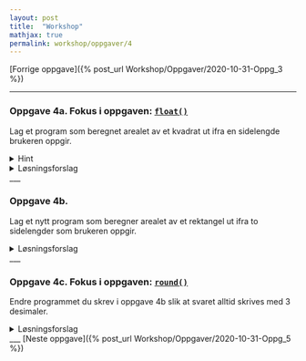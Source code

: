 ```yaml
---
layout: post
title:  "Workshop"
mathjax: true
permalink: workshop/oppgaver/4
---
```

[Forrige oppgave]({% post_url Workshop/Oppgaver/2020-10-31-Oppg_3  %})

___
### Oppgave 4a. Fokus i oppgaven: [``float()``](https://www.w3schools.com/python/ref_func_float.asp)
Lag et program som beregnet arealet av et kvadrat ut ifra en sidelengde brukeren oppgir.

<details>

<summary>Hint</summary>
<p>
For å kombinere to ulike datatyper, som 'string' og 'float' i print-funksjonen, kan man skrive 'f' før anførselstegnene og skrive variablene som skal med i krøllparentes { } der du vil ha de i tekststrengen.
</p>

</details>

<details>
<summary>Løsningsforslag</summary>
<p>
{% highlight python linenos %}
lengde = float(input("Hva er lengden i kvadratet? \n"))

arealAvKvadrat = lengde * lengde

print(f"Arealet av et kvadrat med lengde {lengde} er {arealAvKvadrat}.")
{% endhighlight %}
</p>
</details>
___

### Oppgave 4b.
Lag et nytt program som beregner arealet av et rektangel ut ifra to sidelengder som brukeren oppgir.

<details>
<summary>Løsningsforslag</summary>
<p>
{% highlight python linenos %}
lengde = float(input("Hva er lengden i rektangelet? \n"))
bredde = float(input("Hva er bredden i rektangelet? \n"))

arealAvRektangel = lengde * bredde

print(f"Arealet av et kvadrat med bredde {bredde} og lengde {lengde} er {arealAvRektangel}.")
{% endhighlight %}
</p>
</details>
___

### Oppgave 4c. Fokus i oppgaven: [``round()``](https://www.w3schools.com/python/ref_func_round.asp)
Endre programmet du skrev i oppgave 4b slik at svaret alltid skrives med 3 desimaler.

<details>
<summary>Løsningsforslag</summary>
<p>
{% highlight python linenos %}
lengde = float(input("Hva er lengden i rektangelet? \n"))
bredde = float(input("Hva er bredden i rektangelet? \n"))

arealAvRektangel = lengde * bredde
avrundet_svar = round(arealAvRektangel,3)

print(f"Arealet av et kvadrat med bredde {bredde} og lengde {lengde} er {avrundet_svar}.")
{% endhighlight %}
</p>
</details>
___
[Neste oppgave]({% post_url Workshop/Oppgaver/2020-10-31-Oppg_5 %})